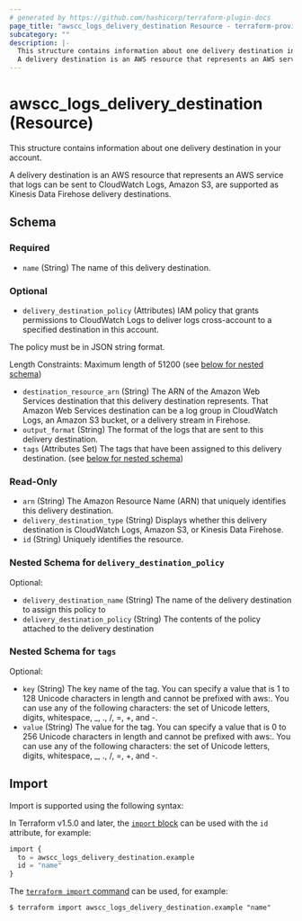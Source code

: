 ```yaml
---
# generated by https://github.com/hashicorp/terraform-plugin-docs
page_title: "awscc_logs_delivery_destination Resource - terraform-provider-awscc"
subcategory: ""
description: |-
  This structure contains information about one delivery destination in your account.
  A delivery destination is an AWS resource that represents an AWS service that logs can be sent to CloudWatch Logs, Amazon S3, are supported as Kinesis Data Firehose delivery destinations.
---
```


# awscc_logs_delivery_destination (Resource)

This structure contains information about one delivery destination in your account.

A delivery destination is an AWS resource that represents an AWS service that logs can be sent to CloudWatch Logs, Amazon S3, are supported as Kinesis Data Firehose delivery destinations.



<!-- schema generated by tfplugindocs -->
## Schema

### Required

- `name` (String) The name of this delivery destination.

### Optional

- `delivery_destination_policy` (Attributes) IAM policy that grants permissions to CloudWatch Logs to deliver logs cross-account to a specified destination in this account.

The policy must be in JSON string format.

Length Constraints: Maximum length of 51200 (see [below for nested schema](#nestedatt--delivery_destination_policy))
- `destination_resource_arn` (String) The ARN of the Amazon Web Services destination that this delivery destination represents. That Amazon Web Services destination can be a log group in CloudWatch Logs, an Amazon S3 bucket, or a delivery stream in Firehose.
- `output_format` (String) The format of the logs that are sent to this delivery destination.
- `tags` (Attributes Set) The tags that have been assigned to this delivery destination. (see [below for nested schema](#nestedatt--tags))

### Read-Only

- `arn` (String) The Amazon Resource Name (ARN) that uniquely identifies this delivery destination.
- `delivery_destination_type` (String) Displays whether this delivery destination is CloudWatch Logs, Amazon S3, or Kinesis Data Firehose.
- `id` (String) Uniquely identifies the resource.

<a id="nestedatt--delivery_destination_policy"></a>
### Nested Schema for `delivery_destination_policy`

Optional:

- `delivery_destination_name` (String) The name of the delivery destination to assign this policy to
- `delivery_destination_policy` (String) The contents of the policy attached to the delivery destination


<a id="nestedatt--tags"></a>
### Nested Schema for `tags`

Optional:

- `key` (String) The key name of the tag. You can specify a value that is 1 to 128 Unicode characters in length and cannot be prefixed with aws:. You can use any of the following characters: the set of Unicode letters, digits, whitespace, _, ., /, =, +, and -.
- `value` (String) The value for the tag. You can specify a value that is 0 to 256 Unicode characters in length and cannot be prefixed with aws:. You can use any of the following characters: the set of Unicode letters, digits, whitespace, _, ., /, =, +, and -.

## Import

Import is supported using the following syntax:

In Terraform v1.5.0 and later, the [`import` block](https://developer.hashicorp.com/terraform/language/import) can be used with the `id` attribute, for example:

```terraform
import {
  to = awscc_logs_delivery_destination.example
  id = "name"
}
```

The [`terraform import` command](https://developer.hashicorp.com/terraform/cli/commands/import) can be used, for example:

```shell
$ terraform import awscc_logs_delivery_destination.example "name"
```
